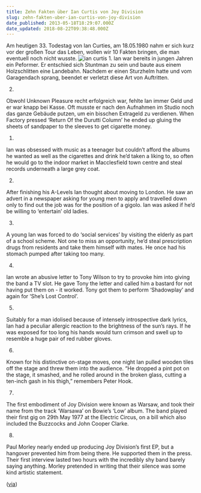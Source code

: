 ```yaml
---
title: Zehn Fakten über Ian Curtis von Joy Division
slug: zehn-fakten-uber-ian-curtis-von-joy-division
date_published: 2013-05-18T18:29:07.000Z
date_updated: 2018-08-22T09:38:48.000Z
---
```


Am heutigen 33. Todestag von Ian Curties, am 18.05.1980 nahm er sich kurz vor der großen Tour das Leben, wollen wir 10 Fakten bringen, die man eventuell noch nicht wusste.
![ian curtis](//thafaker.de/wp-content/uploads/2013/05/77-stalker-iancurtis.jpg)
1. 
Ian war bereits in jungen Jahren ein Peformer. Er entschied sich Stuntman zu sein und baute aus einem Holzschlitten eine Landebahn. Nachdem er einen Sturzhelm hatte und vom Garagendach sprang, beendet er verletzt diese Art von Auftritten.

2. 
Obwohl Unknown Pleasure recht erfolgreich war, fehlte Ian immer Geld und er war knapp bei Kasse. Oft musste er nach den Aufnahmen im Studio noch das ganze Gebäude putzen, um ein bisschen Extrageld zu verdienen. When Factory pressed ‘Return Of the Durutti Column’ he ended up gluing the sheets of sandpaper to the sleeves to get cigarette money.

1. 
Ian was obsessed with music as a teenager but couldn’t afford the albums he wanted as well as the cigarettes and drink he’d taken a liking to, so often he would go to the indoor market in Macclesfield town centre and steal records underneath a large grey coat.

2. 
After finishing his A-Levels Ian thought about moving to London. He saw an advert in a newspaper asking for young men to apply and travelled down only to find out the job was for the position of a gigolo. Ian was asked if he’d be willing to ‘entertain’ old ladies.

3. 
A young Ian was forced to do ‘social services’ by visiting the elderly as part of a school scheme. Not one to miss an opportunity, he’d steal prescription drugs from residents and take them himself with mates. He once had his stomach pumped after taking too many.

4. 
Ian wrote an abusive letter to Tony Wilson to try to provoke him into giving the band a TV slot. He gave Tony the letter and called him a bastard for not having put them on - it worked. Tony got them to perform ‘Shadowplay’ and again for ‘She’s Lost Control’.

5. 
Suitably for a man idolised because of intensely introspective dark lyrics, Ian had a peculiar allergic reaction to the brightness of the sun’s rays. If he was exposed for too long his hands would turn crimson and swell up to resemble a huge pair of red rubber gloves.

6. 
Known for his distinctive on-stage moves, one night Ian pulled wooden tiles off the stage and threw them into the audience. “He dropped a pint pot on the stage, it smashed, and he rolled around in the broken glass, cutting a ten-inch gash in his thigh,” remembers Peter Hook.

7. 
The first embodiment of Joy Division were known as Warsaw, and took their name from the track ‘Warsawa’ on Bowie’s ‘Low’ album. The band played their first gig on 29th May 1977 at the Electric Circus, on a bill which also included the Buzzcocks and John Cooper Clarke.

8. 
Paul Morley nearly ended up producing Joy Division’s first EP, but a hangover prevented him from being there. He supported them in the press. Their first interview lasted two hours with the incredibly shy band barely saying anything. Morley pretended in writing that their silence was some kind artistic statement.

([via](http://www.clashmusic.com/feature/10-things-you-never-knew-about-ian-curtis))

